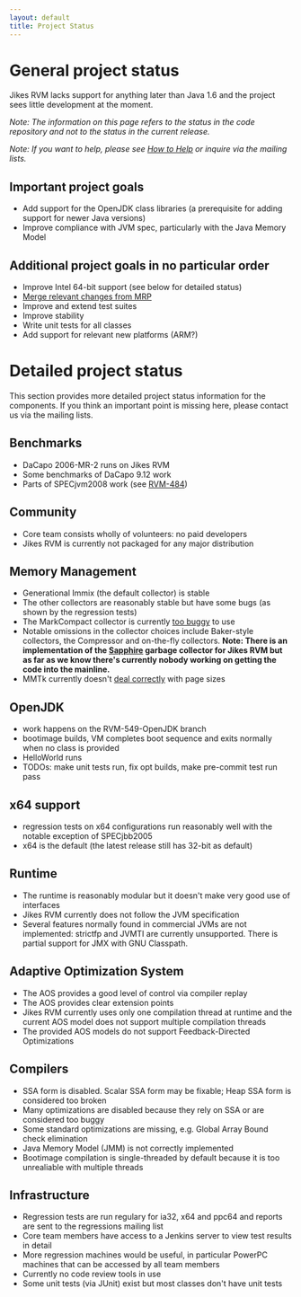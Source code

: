 ```yaml
---
layout: default 
title: Project Status
---
```


# General project status

Jikes RVM lacks support for anything later than Java 1.6 and the project sees little development at the moment.

_Note: The information on this page refers to the status in the code repository and not to the status in the current release._

_Note: If you want to help, please see [How to Help](/HowToHelp/) or inquire via the mailing lists._

## Important project goals

- Add support for the OpenJDK class libraries (a prerequisite for adding support for newer Java versions)
- Improve compliance with JVM spec, particularly with the Java Memory Model

## Additional project goals in no particular order

- Improve Intel 64-bit support (see below for detailed status)
- [Merge relevant changes from MRP](/MergeStatusOfMRPChangesets/)
- Improve and extend test suites
- Improve stability
- Write unit tests for all classes
- Add support for relevant new platforms (ARM?)


# Detailed project status

This section provides more detailed project status information for the components. If you think an important point is missing here, please contact us via the mailing lists.

## Benchmarks

- DaCapo 2006-MR-2 runs on Jikes RVM
- Some benchmarks of DaCapo 9.12 work
- Parts of SPECjvm2008 work (see [RVM-484](http://xtenlang.atlassian.net/browse/RVM-484))

## Community

- Core team consists wholly of volunteers: no paid developers
- Jikes RVM is currently not packaged for any major distribution

## Memory Management

- Generational Immix (the default collector) is stable
- The other collectors are reasonably stable but have some bugs (as shown by the regression tests)
- The MarkCompact collector is currently [too buggy](http://xtenlang.atlassian.net/browse/RVM-1039) to use
- Notable omissions in the collector choices include Baker-style collectors, the Compressor and on-the-fly collectors. **Note: There is an implementation of the [Sapphire](http://xtenlang.atlassian.net/browse/RVM-893) garbage collector for Jikes RVM but as far as we know there's currently nobody working on getting the code into the mainline.**
- MMTk currently doesn't [deal correctly](https://xtenlang.atlassian.net/browse/RVM-816) with page sizes

## OpenJDK
- work happens on the RVM-549-OpenJDK branch
- bootimage builds, VM completes boot sequence and exits normally when no class is provided
- HelloWorld runs
- TODOs: make unit tests run, fix opt builds, make pre-commit test run pass

## x64 support

- regression tests on x64 configurations run reasonably well with the notable exception of SPECjbb2005
- x64 is the default (the latest release still has 32-bit as default)

## Runtime

- The runtime is reasonably modular but it doesn't make very good use of interfaces
- Jikes RVM currently does not follow the JVM specification
- Several features normally found in commercial JVMs are not implemented: strictfp and JVMTI are currently unsupported. There is partial support for JMX with GNU Classpath.

## Adaptive Optimization System

- The AOS provides a good level of control via compiler replay
- The AOS provides clear extension points
- Jikes RVM currently uses only one compilation thread at runtime and the current AOS model does not support multiple compilation threads
- The provided AOS models do not support Feedback-Directed Optimizations

## Compilers

- SSA form is disabled. Scalar SSA form may be fixable; Heap SSA form is considered too broken
- Many optimizations are disabled because they rely on SSA or are considered too buggy
- Some standard optimizations are missing, e.g. Global Array Bound check elimination
- Java Memory Model (JMM) is not correctly implemented
- Bootimage compilation is single-threaded by default because it is too unrealiable with multiple threads

## Infrastructure

- Regression tests are run regulary for ia32, x64 and ppc64 and reports are sent to the regressions mailing list
- Core team members have access to a Jenkins server to view test results in detail
- More regression machines would be useful, in particular PowerPC machines that can be accessed by all team members
- Currently no code review tools in use
- Some unit tests (via JUnit) exist but most classes don't have unit tests
